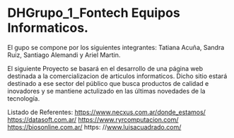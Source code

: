 # DHGrupo_1_Fontech Equipos Informaticos.
El gupo se compone por los siguientes integrantes: Tatiana Acuña, Sandra Ruiz,  Santiago Alemandi y Ariel  Martin. 

El siguiente Proyecto se basará en el desarrollo de una página web destinada a la comercializacion de articulos informaticos. Dicho sitio estará destinado a ese sector del público que busca productos de calidad e inovadores y se mantiene actulizado en las últimas novedades de la tecnología.

Listado de Referentes: https://www.necxus.com.ar/donde_estamos/ https://datasoft.com.ar/ https://www.ryrcomputacion.com/ https://biosonline.com.ar/ https: //www.luisacuadrado.com/
